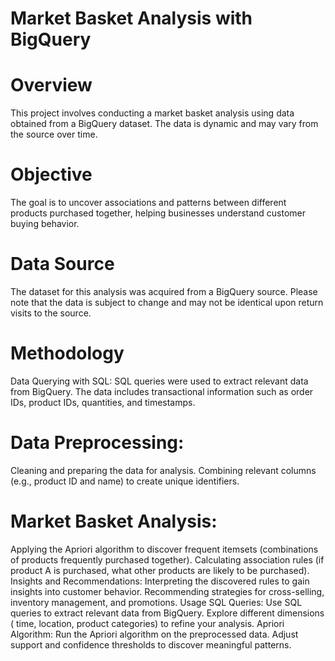 # Market Basket Analysis with BigQuery

# Overview
This project involves conducting a market basket analysis using data obtained from a BigQuery dataset. The data is dynamic and may vary from the source over time.

# Objective
The goal is to uncover associations and patterns between different products purchased together, helping businesses understand customer buying behavior.

# Data Source
The dataset for this analysis was acquired from a BigQuery source. Please note that the data is subject to change and may not be identical upon return visits to the source.

# Methodology
Data Querying with SQL:
SQL queries were used to extract relevant data from BigQuery. The data includes transactional information such as order IDs, product IDs, quantities, and timestamps.
# Data Preprocessing:
Cleaning and preparing the data for analysis.
Combining relevant columns (e.g., product ID and name) to create unique identifiers.
# Market Basket Analysis:
Applying the Apriori algorithm to discover frequent itemsets (combinations of products frequently purchased together).
Calculating association rules (if product A is purchased, what other products are likely to be purchased).
Insights and Recommendations:
Interpreting the discovered rules to gain insights into customer behavior.
Recommending strategies for cross-selling, inventory management, and promotions.
Usage
SQL Queries:
Use SQL queries to extract relevant data from BigQuery.
Explore different dimensions ( time, location, product categories) to refine your analysis.
Apriori Algorithm:
Run the Apriori algorithm on the preprocessed data.
Adjust support and confidence thresholds to discover meaningful patterns.
